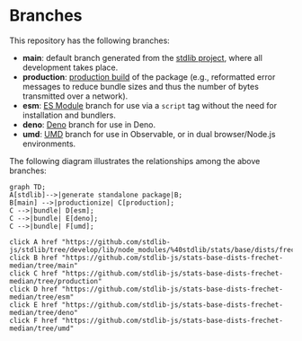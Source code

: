 <!--

@license Apache-2.0

Copyright (c) 2022 The Stdlib Authors.

Licensed under the Apache License, Version 2.0 (the "License");
you may not use this file except in compliance with the License.
You may obtain a copy of the License at

    http://www.apache.org/licenses/LICENSE-2.0

Unless required by applicable law or agreed to in writing, software
distributed under the License is distributed on an "AS IS" BASIS,
WITHOUT WARRANTIES OR CONDITIONS OF ANY KIND, either express or implied.
See the License for the specific language governing permissions and
limitations under the License.

-->

# Branches

This repository has the following branches:

-   **main**: default branch generated from the [stdlib project][stdlib-url], where all development takes place.
-   **production**: [production build][production-url] of the package (e.g., reformatted error messages to reduce bundle sizes and thus the number of bytes transmitted over a network).
-   **esm**: [ES Module][esm-url] branch for use via a `script` tag without the need for installation and bundlers.
-   **deno**: [Deno][deno-url] branch for use in Deno.
-   **umd**: [UMD][umd-url] branch for use in Observable, or in dual browser/Node.js environments.

The following diagram illustrates the relationships among the above branches:

```mermaid
graph TD;
A[stdlib]-->|generate standalone package|B;
B[main] -->|productionize| C[production];
C -->|bundle| D[esm];
C -->|bundle| E[deno];
C -->|bundle| F[umd];

click A href "https://github.com/stdlib-js/stdlib/tree/develop/lib/node_modules/%40stdlib/stats/base/dists/frechet/median"
click B href "https://github.com/stdlib-js/stats-base-dists-frechet-median/tree/main"
click C href "https://github.com/stdlib-js/stats-base-dists-frechet-median/tree/production"
click D href "https://github.com/stdlib-js/stats-base-dists-frechet-median/tree/esm"
click E href "https://github.com/stdlib-js/stats-base-dists-frechet-median/tree/deno"
click F href "https://github.com/stdlib-js/stats-base-dists-frechet-median/tree/umd"
```

[stdlib-url]: https://github.com/stdlib-js/stdlib/tree/develop/lib/node_modules/%40stdlib/stats/base/dists/frechet/median
[production-url]: https://github.com/stdlib-js/stats-base-dists-frechet-median/tree/production
[deno-url]: https://github.com/stdlib-js/stats-base-dists-frechet-median/tree/deno
[umd-url]: https://github.com/stdlib-js/stats-base-dists-frechet-median/tree/umd
[esm-url]: https://github.com/stdlib-js/stats-base-dists-frechet-median/tree/esm